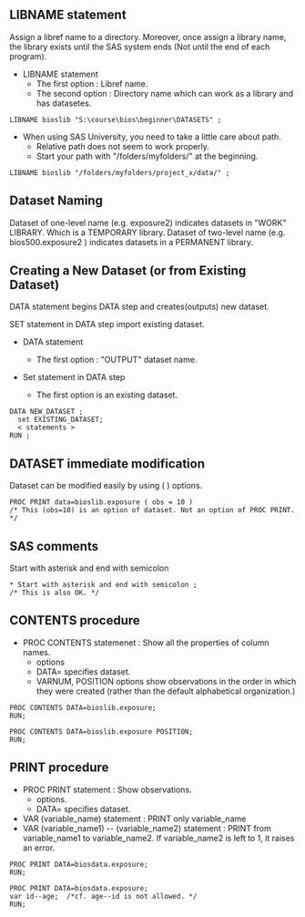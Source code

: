 LIBNAME statement
------------------

Assign a libref name to a directory. Moreover, once assign a library name, the library exists until the SAS system ends (Not until the end of each program). 

* LIBNAME statement
  + The first option : Libref name. 
  + The second option : Directory name which can work as a library and has datasetes.


~~~ SAS
LIBNAME bioslib "S:\course\bios\beginner\DATASETS" ;
~~~

* When using SAS University, you need to take a little care about path.
    + Relative path does not seem to work properly. 
    + Start your path with "/folders/myfolders/" at the beginning.

~~~ SAS
LIBNAME bioslib "/folders/myfolders/project_x/data/" ;
~~~


Dataset Naming
--------------
Dataset of one-level name (e.g. exposure2) indicates datasets in  "WORK" LIBRARY. Which is a TEMPORARY library.
Dataset of two-level name (e.g. bios500.exposure2 ) indicates datasets in a PERMANENT library.


Creating a New Dataset (or from Existing Dataset)
-------------------------------------------------
DATA statement begins DATA step and creates(outputs) new dataset.

SET statement in DATA step import existing dataset.

* DATA statement
  + The first option : "OUTPUT" dataset name.

* Set statement in DATA step
  + The first option is an existing dataset.

~~~ SAS
DATA NEW_DATASET ;
  set EXISTING_DATASET;
  < statements >
RUN ;
~~~


DATASET immediate modification
------------------------------
Dataset can be modified easily by using ( ) options.

~~~ SAS
PROC PRINT data=bioslib.exposure ( obs = 10 )  
/* This (obs=10) is an option of dataset. Not an option of PROC PRINT. */
~~~


SAS comments
------------
Start with asterisk and end with semicolon

~~~ SAS
* Start with asterisk and end with semicolon ;
/* This is also OK. */
~~~



CONTENTS procedure
------------------

* PROC CONTENTS statemenet :  Show all the properties of column names.
  + options
  + DATA= specifies dataset.
  + VARNUM, POSITION options show observations in the order in which they were created (rather than the default alphabetical organization.)

~~~ SAS
PROC CONTENTS DATA=bioslib.exposure;
RUN;

PROC CONTENTS DATA=bioslib.exposure POSITION;
RUN;
~~~



PRINT procedure
---------------

* PROC PRINT statement :  Show observations.
  + options. 
  + DATA= specifies dataset.
* VAR (variable_name) statement : PRINT only variable_name
* VAR (variable_name1) -- (variable_name2) statement : PRINT from variable_name1 to variable_name2. If variable_name2 is left to 1, it raises an error.
  
~~~ SAS
PROC PRINT DATA=biosdata.exposure;
RUN;

PROC PRINT DATA=biosdata.exposure;
var id--age;  /*cf. age--id is not allowed. */
RUN;
~~~










